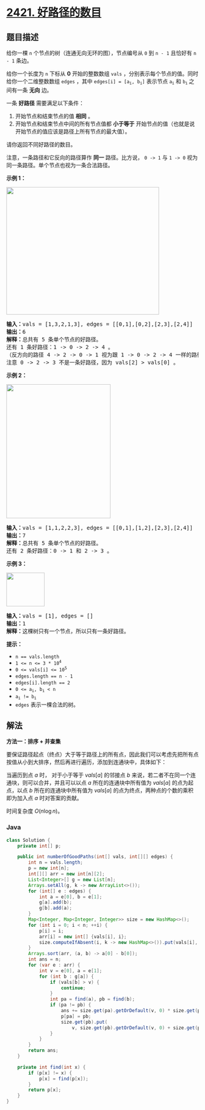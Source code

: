 # [2421. 好路径的数目](https://leetcode.cn/problems/number-of-good-paths)

## 题目描述

<p>给你一棵 <code>n</code>&nbsp;个节点的树（连通无向无环的图），节点编号从&nbsp;<code>0</code>&nbsp;到&nbsp;<code>n - 1</code>&nbsp;且恰好有&nbsp;<code>n - 1</code>&nbsp;条边。</p>

<p>给你一个长度为 <code>n</code>&nbsp;下标从 <strong>0</strong>&nbsp;开始的整数数组&nbsp;<code>vals</code>&nbsp;，分别表示每个节点的值。同时给你一个二维整数数组&nbsp;<code>edges</code>&nbsp;，其中&nbsp;<code>edges[i] = [a<sub>i</sub>, b<sub>i</sub>]</code>&nbsp;表示节点&nbsp;<code>a<sub>i</sub></code> 和&nbsp;<code>b<sub>i</sub></code><sub>&nbsp;</sub>之间有一条&nbsp;<strong>无向</strong>&nbsp;边。</p>

<p>一条 <strong>好路径</strong>&nbsp;需要满足以下条件：</p>

<ol>
	<li>开始节点和结束节点的值 <strong>相同</strong>&nbsp;。</li>
	<li>开始节点和结束节点中间的所有节点值都 <strong>小于等于</strong>&nbsp;开始节点的值（也就是说开始节点的值应该是路径上所有节点的最大值）。</li>
</ol>

<p>请你返回不同好路径的数目。</p>

<p>注意，一条路径和它反向的路径算作 <strong>同一</strong>&nbsp;路径。比方说，&nbsp;<code>0 -&gt; 1</code>&nbsp;与&nbsp;<code>1 -&gt; 0</code>&nbsp;视为同一条路径。单个节点也视为一条合法路径。</p>

<p><strong>示例&nbsp;1：</strong></p>

<p><img alt="" src="https://fastly.jsdelivr.net/gh/doocs/leetcode@main/solution/2400-2499/2421.Number%20of%20Good%20Paths/images/f9caaac15b383af9115c5586779dec5.png" style="width: 400px; height: 333px;"></p>

<pre><b>输入：</b>vals = [1,3,2,1,3], edges = [[0,1],[0,2],[2,3],[2,4]]
<b>输出：</b>6
<b>解释：</b>总共有 5 条单个节点的好路径。
还有 1 条好路径：1 -&gt; 0 -&gt; 2 -&gt; 4 。
（反方向的路径 4 -&gt; 2 -&gt; 0 -&gt; 1 视为跟 1 -&gt; 0 -&gt; 2 -&gt; 4 一样的路径）
注意 0 -&gt; 2 -&gt; 3 不是一条好路径，因为 vals[2] &gt; vals[0] 。
</pre>

<p><strong>示例 2：</strong></p>

<p><img alt="" src="https://fastly.jsdelivr.net/gh/doocs/leetcode@main/solution/2400-2499/2421.Number%20of%20Good%20Paths/images/149d3065ec165a71a1b9aec890776ff.png" style="width: 273px; height: 350px;"></p>

<pre><b>输入：</b>vals = [1,1,2,2,3], edges = [[0,1],[1,2],[2,3],[2,4]]
<b>输出：</b>7
<strong>解释：</strong>总共有 5 条单个节点的好路径。
还有 2 条好路径：0 -&gt; 1 和 2 -&gt; 3 。
</pre>

<p><strong>示例 3：</strong></p>

<p><img alt="" src="https://fastly.jsdelivr.net/gh/doocs/leetcode@main/solution/2400-2499/2421.Number%20of%20Good%20Paths/images/31705e22af3d9c0a557459bc7d1b62d.png" style="width: 100px; height: 88px;"></p>

<pre><b>输入：</b>vals = [1], edges = []
<b>输出：</b>1
<b>解释：</b>这棵树只有一个节点，所以只有一条好路径。
</pre>

<p><strong>提示：</strong></p>

<ul>
	<li><code>n == vals.length</code></li>
	<li><code>1 &lt;= n &lt;= 3 * 10<sup>4</sup></code></li>
	<li><code>0 &lt;= vals[i] &lt;= 10<sup>5</sup></code></li>
	<li><code>edges.length == n - 1</code></li>
	<li><code>edges[i].length == 2</code></li>
	<li><code>0 &lt;= a<sub>i</sub>, b<sub>i</sub> &lt; n</code></li>
	<li><code>a<sub>i</sub> != b<sub>i</sub></code></li>
	<li><code>edges</code>&nbsp;表示一棵合法的树。</li>
</ul>

## 解法

**方法一：排序 + 并查集**

要保证路径起点（终点）大于等于路径上的所有点，因此我们可以考虑先把所有点按值从小到大排序，然后再进行遍历，添加到连通块中，具体如下：

当遍历到点 $a$ 时， 对于小于等于 $vals[a]$ 的邻接点 $b$ 来说，若二者不在同一个连通块，则可以合并，并且可以以点 $a$ 所在的连通块中所有值为 $vals[a]$ 的点为起点，以点 $b$ 所在的连通块中所有值为 $vals[a]$ 的点为终点，两种点的个数的乘积即为加入点 $a$ 时对答案的贡献。

时间复杂度 $O(n\log n)$。

### **Java**

```java
class Solution {
    private int[] p;

    public int numberOfGoodPaths(int[] vals, int[][] edges) {
        int n = vals.length;
        p = new int[n];
        int[][] arr = new int[n][2];
        List<Integer>[] g = new List[n];
        Arrays.setAll(g, k -> new ArrayList<>());
        for (int[] e : edges) {
            int a = e[0], b = e[1];
            g[a].add(b);
            g[b].add(a);
        }
        Map<Integer, Map<Integer, Integer>> size = new HashMap<>();
        for (int i = 0; i < n; ++i) {
            p[i] = i;
            arr[i] = new int[] {vals[i], i};
            size.computeIfAbsent(i, k -> new HashMap<>()).put(vals[i], 1);
        }
        Arrays.sort(arr, (a, b) -> a[0] - b[0]);
        int ans = n;
        for (var e : arr) {
            int v = e[0], a = e[1];
            for (int b : g[a]) {
                if (vals[b] > v) {
                    continue;
                }
                int pa = find(a), pb = find(b);
                if (pa != pb) {
                    ans += size.get(pa).getOrDefault(v, 0) * size.get(pb).getOrDefault(v, 0);
                    p[pa] = pb;
                    size.get(pb).put(
                        v, size.get(pb).getOrDefault(v, 0) + size.get(pa).getOrDefault(v, 0));
                }
            }
        }
        return ans;
    }

    private int find(int x) {
        if (p[x] != x) {
            p[x] = find(p[x]);
        }
        return p[x];
    }
}
```
